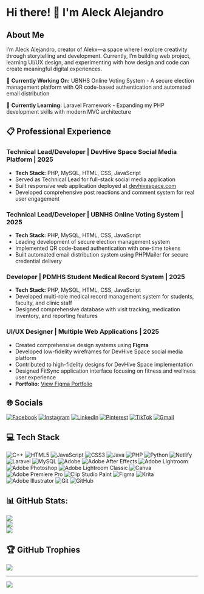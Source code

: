 # Hi there! 👋 I'm Aleck Alejandro

##  About Me
I’m Aleck Alejandro, creator of Alekx—a space where I explore creativity through storytelling and development. Currently, I’m building web project, learning UI/UX design, and experimenting with how design and code can create meaningful digital experiences.

🔭 **Currently Working On:** UBNHS Online Voting System - A secure election management platform with QR code-based authentication and automated email distribution

🌱 **Currently Learning:** Laravel Framework - Expanding my PHP development skills with modern MVC architecture

## 📋 Professional Experience

### Technical Lead/Developer | DevHive Space Social Media Platform | 2025
- **Tech Stack:** PHP, MySQL, HTML, CSS, JavaScript
- Served as Technical Lead for full-stack social media application
- Built responsive web application deployed at [devhivespace.com](https://devhivespace.com)
- Developed comprehensive post reactions and comment system for real user engagement

### Technical Lead/Developer | UBNHS Online Voting System | 2025
- **Tech Stack:** PHP, MySQL, HTML, CSS, JavaScript
- Leading development of secure election management system
- Implemented QR code-based authentication with one-time tokens
- Built automated email distribution system using PHPMailer for secure credential delivery

### Developer | PDMHS Student Medical Record System | 2025
- **Tech Stack:** PHP, MySQL, HTML, CSS, JavaScript
- Developed multi-role medical record management system for students, faculty, and clinic staff
- Designed comprehensive database with visit tracking, medication inventory, and reporting features

### UI/UX Designer | Multiple Web Applications | 2025
- Created comprehensive design systems using **Figma**
- Developed low-fidelity wireframes for DevHive Space social media platform
- Contributed to high-fidelity designs for DevHive Space implementation
- Designed FitSync application interface focusing on fitness and wellness user experience
- **Portfolio:** [View Figma Portfolio](https://www.figma.com/files/team/1455139623014334897/project/445477518/PORTFOLIO--ALECK-?fuid=1455139619453066625)

## 🌐 Socials
[![Facebook](https://img.shields.io/badge/Facebook-1877F2?style=for-the-badge&logo=facebook&logoColor=white)](https://facebook.com)
[![Instagram](https://img.shields.io/badge/Instagram-E4405F?style=for-the-badge&logo=instagram&logoColor=white)](https://instagram.com)
[![LinkedIn](https://img.shields.io/badge/LinkedIn-0077B5?style=for-the-badge&logo=linkedin&logoColor=white)](https://linkedin.com)
[![Pinterest](https://img.shields.io/badge/Pinterest-BD081C?style=for-the-badge&logo=pinterest&logoColor=white)](https://pinterest.com)
[![TikTok](https://img.shields.io/badge/TikTok-000000?style=for-the-badge&logo=tiktok&logoColor=white)](https://tiktok.com)
[![Gmail](https://img.shields.io/badge/Gmail-EA4335?style=for-the-badge&logo=gmail&logoColor=white)](mailto:your-email@gmail.com)

## 💻 Tech Stack

![C++](https://img.shields.io/badge/c++-%2300599C.svg?style=for-the-badge&logo=c%2B%2B&logoColor=white) ![HTML5](https://img.shields.io/badge/html5-%23E34F26.svg?style=for-the-badge&logo=html5&logoColor=white) ![JavaScript](https://img.shields.io/badge/javascript-%23323330.svg?style=for-the-badge&logo=javascript&logoColor=%23F7DF1E) ![CSS3](https://img.shields.io/badge/css3-%231572B6.svg?style=for-the-badge&logo=css3&logoColor=white) ![Java](https://img.shields.io/badge/java-%23ED8B00.svg?style=for-the-badge&logo=openjdk&logoColor=white) ![PHP](https://img.shields.io/badge/php-%23777BB4.svg?style=for-the-badge&logo=php&logoColor=white) ![Python](https://img.shields.io/badge/python-3670A0?style=for-the-badge&logo=python&logoColor=ffdd54) ![Netlify](https://img.shields.io/badge/netlify-%23000000.svg?style=for-the-badge&logo=netlify&logoColor=#00C7B7) ![Laravel](https://img.shields.io/badge/laravel-%23FF2D20.svg?style=for-the-badge&logo=laravel&logoColor=white) ![MySQL](https://img.shields.io/badge/mysql-4479A1.svg?style=for-the-badge&logo=mysql&logoColor=white) ![Adobe](https://img.shields.io/badge/adobe-%23FF0000.svg?style=for-the-badge&logo=adobe&logoColor=white) ![Adobe After Effects](https://img.shields.io/badge/Adobe%20After%20Effects-9999FF.svg?style=for-the-badge&logo=Adobe%20After%20Effects&logoColor=white) ![Adobe Lightroom](https://img.shields.io/badge/Adobe%20Lightroom-31A8FF.svg?style=for-the-badge&logo=Adobe%20Lightroom&logoColor=white) ![Adobe Photoshop](https://img.shields.io/badge/adobe%20photoshop-%2331A8FF.svg?style=for-the-badge&logo=adobe%20photoshop&logoColor=white) ![Adobe Lightroom Classic](https://img.shields.io/badge/Adobe%20Lightroom%20Classic-31A8FF.svg?style=for-the-badge&logo=Adobe%20Lightroom%20Classic&logoColor=white) ![Canva](https://img.shields.io/badge/Canva-%2300C4CC.svg?style=for-the-badge&logo=Canva&logoColor=white) ![Adobe Premiere Pro](https://img.shields.io/badge/Adobe%20Premiere%20Pro-9999FF.svg?style=for-the-badge&logo=Adobe%20Premiere%20Pro&logoColor=white) ![Clip Studio Paint](https://img.shields.io/badge/ClipStudioPaint-%23CFD3D3.svg?style=for-the-badge&logo=ClipStudioPaint&logoColor=white) ![Figma](https://img.shields.io/badge/figma-%23F24E1E.svg?style=for-the-badge&logo=figma&logoColor=white) ![Krita](https://img.shields.io/badge/Krita-203759?style=for-the-badge&logo=krita&logoColor=EEF37B) ![Adobe Illustrator](https://img.shields.io/badge/adobe%20illustrator-%23FF9A00.svg?style=for-the-badge&logo=adobe%20illustrator&logoColor=white) ![Git](https://img.shields.io/badge/git-%23F05033.svg?style=for-the-badge&logo=git&logoColor=white) ![GitHub](https://img.shields.io/badge/github-%23121011.svg?style=for-the-badge&logo=github&logoColor=white)

## 📊 GitHub Stats:
![](https://github-readme-stats.vercel.app/api?username=alejandro-aleckmcklaiyre&theme=default&hide_border=false&include_all_commits=true&count_private=true)<br/>
![](https://nirzak-streak-stats.vercel.app/?user=alejandro-aleckmcklaiyre&theme=default&hide_border=false)<br/>
![](https://github-readme-stats.vercel.app/api/top-langs/?username=alejandro-aleckmcklaiyre&theme=default&hide_border=false&include_all_commits=true&count_private=true&layout=compact)

## 🏆 GitHub Trophies
![](https://github-profile-trophy.vercel.app/?username=alejandro-aleckmcklaiyre&theme=default&no-frame=false&no-bg=true&margin-w=4)

---
[![](https://visitcount.itsvg.in/api?id=alejandro-aleckmcklaiyre&icon=0&color=0)](https://visitcount.itsvg.in)

<!-- Proudly created with GPRM ( https://gprm.itsvg.in ) -->
